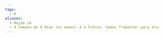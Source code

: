 ```yaml
---
tags:
  - M
aliases:
  - Moção 14
  - A Semana de 4 Dias (ou menos) é o Futuro. Vamos Trabalhar para Isso!
---
```

